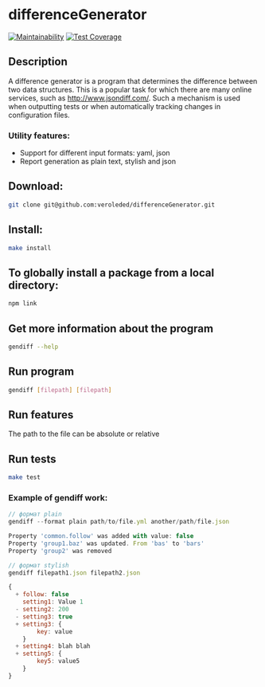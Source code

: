 # differenceGenerator
[![Maintainability](https://api.codeclimate.com/v1/badges/844a17bc1201eeaf7e36/maintainability)](https://codeclimate.com/github/veroleded/differenceGenerator/maintainability)
[![Test Coverage](https://api.codeclimate.com/v1/badges/844a17bc1201eeaf7e36/test_coverage)](https://codeclimate.com/github/veroleded/differenceGenerator/test_coverage)

## Description
  A difference generator is a program that determines the difference between two data structures. This is a popular task for which there are many online services, such as http://www.jsondiff.com/. Such a mechanism is used when outputting tests or when automatically tracking changes in configuration files.
### Utility features:
* Support for different input formats: yaml, json
* Report generation as plain text, stylish and json

## Download:
```bash
git clone git@github.com:veroleded/differenceGenerator.git
```

## Install:
```bash
make install
```

## To globally install a package from a local directory:
```bash
npm link
```

## Get more information about the program
```bash
gendiff --help
```

## Run program
```bash
gendiff [filepath] [filepath]
```

## Run features

The path to the file can be absolute or relative

## Run tests
```bash
make test
```

### Example of gendiff work:
``` js
// формат plain
gendiff --format plain path/to/file.yml another/path/file.json

Property 'common.follow' was added with value: false
Property 'group1.baz' was updated. From 'bas' to 'bars'
Property 'group2' was removed

// формат stylish
gendiff filepath1.json filepath2.json

{
  + follow: false
    setting1: Value 1
  - setting2: 200
  - setting3: true
  + setting3: {
        key: value
    }
  + setting4: blah blah
  + setting5: {
        key5: value5
    }
}
```